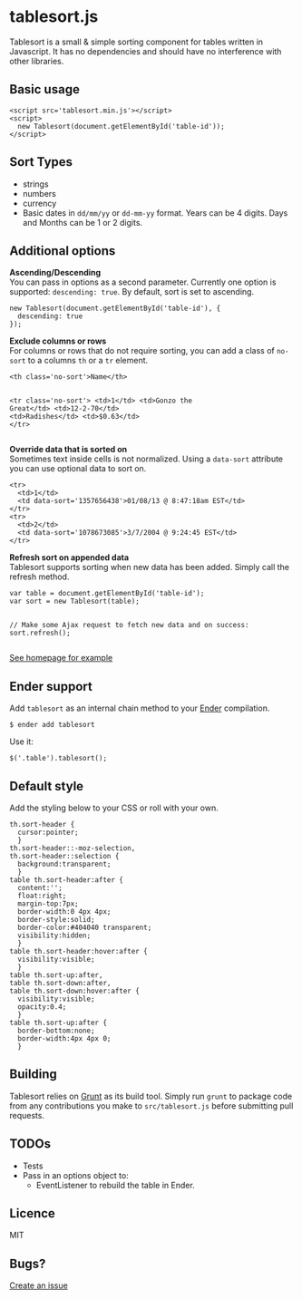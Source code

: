 <h1>tablesort.js</h1>
<p>Tablesort is a small &amp; simple sorting component for tables written in Javascript. It has no dependencies and should have no interference with other libraries.</p>
<h2>Basic usage</h2>
<pre><code class="lang-html">&lt;script src=&#39;tablesort.min.js&#39;&gt;&lt;/script&gt;
&lt;script&gt;
  new Tablesort(document.getElementById(&#39;table-id&#39;));
&lt;/script&gt;</code></pre>
<h2>Sort Types</h2>
<ul>
<li>strings</li>
<li>numbers</li>
<li>currency</li>
<li>Basic dates in <code>dd/mm/yy</code> or <code>dd-mm-yy</code> format. Years can be 4 digits. Days and Months can be 1 or 2 digits.</li>
</ul>
<h2>Additional options</h2>
<p><strong>Ascending/Descending</strong><br>You can pass in options as a second parameter. Currently one option is supported: <code>descending: true</code>. By default, sort is set to ascending.</p>
<pre><code class="lang-html">new Tablesort(document.getElementById(&#39;table-id&#39;), {
  descending: true
});</code></pre>
<p><strong>Exclude columns or rows</strong><br>For columns or rows that do not require sorting, you can add a class of <code>no-sort</code> to a columns <code>th</code> or a <code>tr</code> element.</p>
<pre><code class="lang-html">&lt;th class=&#39;no-sort&#39;&gt;Name&lt;/th&gt;

&lt;tr class=&#39;no-sort&#39;&gt;
  &lt;td&gt;1&lt;/td&gt;
  &lt;td&gt;Gonzo the Great&lt;/td&gt;
  &lt;td&gt;12-2-70&lt;/td&gt;
  &lt;td&gt;Radishes&lt;/td&gt;
  &lt;td&gt;$0.63&lt;/td&gt;
&lt;/tr&gt;</code></pre>
<p><strong>Override data that is sorted on</strong><br>Sometimes text inside cells is not normalized. Using a <code>data-sort</code> attribute you can use optional data to sort on.</p>
<pre><code class="lang-html">&lt;tr&gt;
  &lt;td&gt;1&lt;/td&gt;
  &lt;td data-sort=&#39;1357656438&#39;&gt;01/08/13 @ 8:47:18am EST&lt;/td&gt;
&lt;/tr&gt;
&lt;tr&gt;
  &lt;td&gt;2&lt;/td&gt;
  &lt;td data-sort=&#39;1078673085&#39;&gt;3/7/2004 @ 9:24:45 EST&lt;/td&gt;
&lt;/tr&gt;</code></pre>
<p><strong>Refresh sort on appended data</strong><br>Tablesort supports sorting when new data has been added. Simply call the refresh method.</p>
<pre><code class="lang-js">var table = document.getElementById(&#39;table-id&#39;);
var sort = new Tablesort(table);

// Make some Ajax request to fetch new data and on success:
sort.refresh();</code></pre>
<p><a href="http://tristen.ca/tablesort/demo/#refresh">See homepage for example</a></p>
<h2>Ender support</h2>
<p>Add <code>tablesort</code> as an internal chain method to your <a href="http://ender.no.de">Ender</a> compilation.</p>
<pre><code class="lang-shell">$ ender add tablesort</code></pre>
<p>Use it:</p>
<pre><code class="lang-js">$(&#39;.table&#39;).tablesort();</code></pre>
<h2>Default style</h2>
<p>Add the styling below to your CSS or roll with your own.</p>
<pre><code class="lang-css">th.sort-header {
  cursor:pointer;
  }
th.sort-header::-moz-selection,
th.sort-header::selection {
  background:transparent;
  }
table th.sort-header:after {
  content:&#39;&#39;;
  float:right;
  margin-top:7px;
  border-width:0 4px 4px;
  border-style:solid;
  border-color:#404040 transparent;
  visibility:hidden;
  }
table th.sort-header:hover:after {
  visibility:visible;
  }
table th.sort-up:after,
table th.sort-down:after,
table th.sort-down:hover:after {
  visibility:visible;
  opacity:0.4;
  }
table th.sort-up:after {
  border-bottom:none;
  border-width:4px 4px 0;
  }</code></pre>
<h2>Building</h2>
<p>Tablesort relies on <a href="http://gruntjs.com">Grunt</a> as its build tool. Simply run <code>grunt</code> to package code
from any contributions you make to <code>src/tablesort.js</code> before submitting pull requests.</p>
<h2>TODOs</h2>
<ul>
<li>Tests</li>
<li>Pass in an options object to:<ul>
<li>EventListener to rebuild the table in Ender.</li>
</ul>
</li>
</ul>
<h2>Licence</h2>
<p>MIT</p>
<h2>Bugs?</h2>
<p><a href="https://github.com/tristen/tablesort/issues">Create an issue</a></p>

